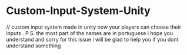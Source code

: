 # Custom-Input-System-Unity
// custom input system made in unity now your players can choose their inputs . P.S. the most part of the names are in portuguese i hope you understand and sorry for this issue i will be glad to help you if you dont understand something
